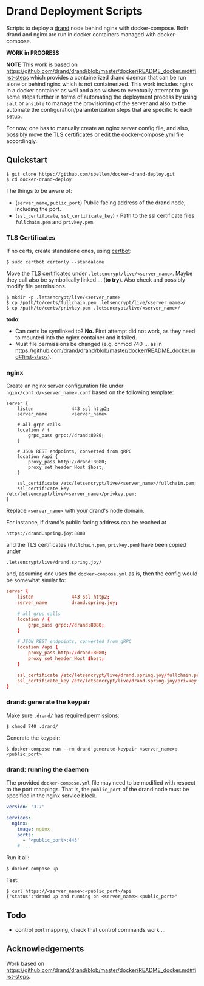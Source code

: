 # Drand Deployment Scripts
Scripts to deploy a [drand](https://github.com/drand/drand) node behind nginx
with docker-compose. Both drand and nginx are run in docker containers managed
with docker-compose.

**WORK in PROGRESS**

**NOTE** This work is based on
https://github.com/drand/drand/blob/master/docker/README_docker.md#first-steps
which provides a containerized drand daemon that can be run alone or behind
nginx which is not containerized. This work includes nginx in a docker
container as well and also wishes to eventually attempt to go some steps
further in terms of automating the deployment process by using `salt` or
`ansible` to manage the provisioning of the server and also to the automate
the configuration/paramterization steps that are specific to each setup.

For now, one has to manually create an nginx server config file, and also,
possibly move the TLS certificates or edit the docker-compose.yml file
accordingly.

## Quickstart
```shell
$ git clone https://github.com/sbellem/docker-drand-deploy.git
$ cd docker-drand-deploy
```

The things to be aware of:

* (`server_name`, `public_port`) Public facing address of the drand node,
  including the port.
* (`ssl_certificate`, `ssl_certificate_key`) - Path to the ssl certificate
  files: `fullchaim.pem` and `privkey.pem`.


### TLS Certificates
If no certs, create standalone ones, using [certbot](https://certbot.eff.org):

```shell
$ sudo certbot certonly --standalone
```

Move the TLS certificates under `.letsencrypt/live/<server_name>`. Maybe they
call also be symbolically linked ... (**to try**). Also check and possibly
modify file permissions.

```shell
$ mkdir -p .letsencrypt/live/<server_name>
$ cp /path/to/certs/fullchain.pem .letsencrypt/live/<server_name>/
$ cp /path/to/certs/privkey.pem .letsencrypt/live/<server_name>/
```

**todo**:
* Can certs be symlinked to? **No.** First attempt did not work, as they need
  to mounted into the nginx container and it failed.
* Must file permissions be changed (e.g. chmod 740 ... as in
  https://github.com/drand/drand/blob/master/docker/README_docker.md#first-steps).

### nginx
Create an nginx server configuration file under
`nginx/conf.d/<server_name>.conf` based on the following template:

```nginx
server {
    listen              443 ssl http2;
    server_name         <server_name>

	# all grpc calls
    location / {
        grpc_pass grpc://drand:8080;
    }

    # JSON REST endpoints, converted from gRPC
    location /api {
        proxy_pass http://drand:8080;
        proxy_set_header Host $host;
    }

    ssl_certificate /etc/letsencrypt/live/<server_name>/fullchain.pem;
    ssl_certificate_key /etc/letsencrypt/live/<server_name>/privkey.pem;
}
```

Replace `<server_name>` with your drand's node domain.

For instance, if drand's public facing address can be reached at

    https://drand.spring.joy:8888

and the TLS certificates (`fullchain.pem`, `privkey.pem`) have been copied
under

    .letsencrypt/live/drand.spring.joy/

and, assuming one uses the `docker-compose.yml` as is, then the config would
be somewhat similar to:

```conf
server {
    listen              443 ssl http2;
    server_name         drand.spring.joy;

	# all grpc calls
    location / {
        grpc_pass grpc://drand:8080;
    }

    # JSON REST endpoints, converted from gRPC
    location /api {
        proxy_pass http://drand:8080;
        proxy_set_header Host $host;
    }

    ssl_certificate /etc/letsencrypt/live/drand.spring.joy/fullchain.pem;
    ssl_certificate_key /etc/letsencrypt/live/drand.spring.joy/privkey.pem;
}
```

### drand: generate the keypair
Make sure `.drand/` has required permissions:

```shell
$ chmod 740 .drand/
```

Generate the keypair:

```shell
$ docker-compose run --rm drand generate-keypair <server_name>:<public_port>
```

### drand: running the daemon
The provided `docker-compose.yml` file may need to be modified with respect to
the port mappings. That is, the `public_port` of the drand node must be
specified in the nginx service block.

```yml
version: '3.7'

services:
  nginx:
    image: nginx
    ports:
      - '<public_port>:443'
    # ...
```

Run it all:

```shell
$ docker-compose up
```

Test:

```shell
$ curl https://<server_name>:<public_port>/api
{"status":"drand up and running on <server_name>:<public_port>"
```

## Todo
* control port mapping, check that control commands work ...


## Acknowledgements
Work based on
https://github.com/drand/drand/blob/master/docker/README_docker.md#first-steps.
